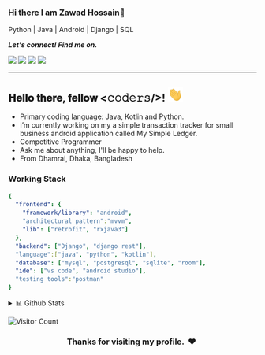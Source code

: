 ### Hi there I am Zawad Hossain👋

Python | Java | Android | Django | SQL


<p align="left">
  <b><i>Let's connect! Find me on.</i></b>

[<img height="30" src="https://img.shields.io/badge/twitter-%231DA1F2.svg?&style=for-the-badge&logo=twitter&logoColor=white" />][twitter]
[<img height="30" src = "https://img.shields.io/badge/gmail-c14438?&style=for-the-badge&logo=gmail&logoColor=white">][gmail] 
[<img height="30" src="https://img.shields.io/badge/linkedin-blue.svg?&style=for-the-badge&logo=linkedin&logoColor=white" />][LinkedIn]
[<img height="30" src = "https://img.shields.io/badge/Facebook-036be4.svg?&style=for-the-badge&logo=facebook&logoColor=white">][Facebook]
<br />
<hr />


<h2> 𝐇𝐞𝐥𝐥𝐨 𝐭𝐡𝐞𝐫𝐞, 𝐟𝐞𝐥𝐥𝐨𝐰 <𝚌𝚘𝚍𝚎𝚛𝚜/>! <img src="https://raw.githubusercontent.com/ABSphreak/ABSphreak/master/gifs/Hi.gif" width="30px"></h2>
<!-- Namaste 🙏 -->
 <!--<img align="right" height="270px" alt="GIF" src="https://i.pinimg.com/originals/e4/26/70/e426702edf874b181aced1e2fa5c6cde.gif" /> -->
 
* Primary coding language: Java, Kotlin and Python.
* I’m currently working on my a simple transaction tracker for small business android application called My Simple Ledger.
* Competitive Programmer
* Ask me about anything, I'll be happy to help.
* From Dhamrai, Dhaka, Bangladesh
 
### Working Stack
```yaml
{
  "frontend": {
    "framework/library": "android",
    "architectural pattern":"mvvm",
    "lib": ["retrofit", "rxjava3"]
  },
  "backend": ["Django", "django rest"],
  "language":["java", "python", "kotlin"],
  "database": ["mysql", "postgresql", "sqlite", "room"],
  "ide": ["vs code", "android studio"],
  "testing tools":"postman"
}
```

 <details>
<summary>📊 Github Stats</summary>

<p align="center"> <img src="https://github-readme-stats.vercel.app/api?username=zawad2221&show_icons=true&theme=gotham" alt="Zawad Hossain | Stats" />

</details>


 ![Visitor Count](https://profile-counter.glitch.me/{zawad2221}/count.svg)
 
 
<h3 align="center">Thanks for visiting my profile. &nbsp;❤️&nbsp;</h3>

[twitter]: https://twitter.com/ZawadHossain12
[gmail]: mailto:zawadhossainrifat@gmail.com
[linkedin]: https://www.linkedin.com/in/zawadhossain/
[Facebook]: https://www.facebook.com/rifat.zawadhossain
